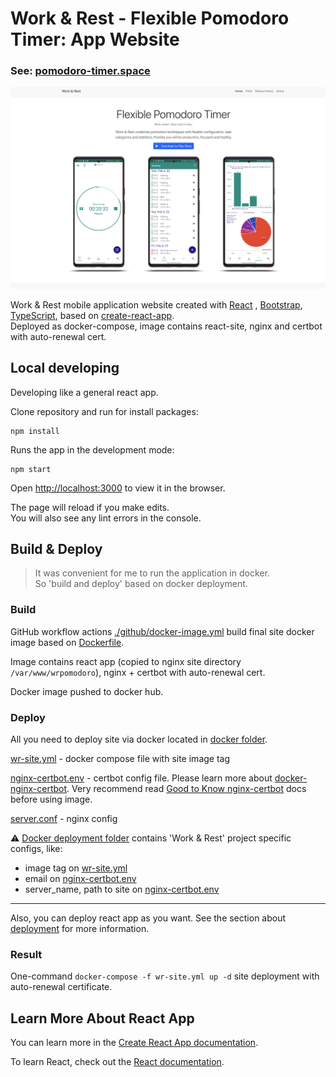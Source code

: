 # Work & Rest - Flexible Pomodoro Timer: App Website

### See: [pomodoro-timer.space](https://pomodoro-timer.space)

![Alt text](site-preview.png)

Work & Rest mobile application website created with [React](https://reactjs.org/)
, [Bootstrap](https://react-bootstrap.github.io/), [TypeScript](https://www.typescriptlang.org/), based
on [create-react-app](https://github.com/facebook/create-react-app). \
Deployed as docker-compose, image contains react-site, nginx and certbot with auto-renewal cert.

## Local developing

Developing like a general react app.

Clone repository and run for install packages:

```
npm install
```

Runs the app in the development mode:

```
npm start
```

Open [http://localhost:3000](http://localhost:3000) to view it in the browser.

The page will reload if you make edits.\
You will also see any lint errors in the console.

## Build & Deploy

> It was convenient for me to run the application in docker. \
> So 'build and deploy' based on docker deployment.

### Build

GitHub workflow actions [./github/docker-image.yml](/.github/workflows/docker-image.yml) build final site docker image
based on [Dockerfile](Dockerfile).

Image contains react app (copied to nginx site directory `/var/www/wrpomodoro`), nginx + certbot with auto-renewal cert.

Docker image pushed to docker hub.

### Deploy

All you need to deploy site via docker located in [docker folder](/docker).

[wr-site.yml](/docker/wr-site.yml) - docker compose file with site image tag

[nginx-certbot.env](/docker/nginx-certbot.env) - certbot config file. Please learn more
about [docker-nginx-certbot](https://github.com/JonasAlfredsson/docker-nginx-certbot). Very recommend
read [Good to Know nginx-certbot](https://github.com/JonasAlfredsson/docker-nginx-certbot/blob/master/docs/good_to_know.md)
docs before using image.

[server.conf](/docker/nginx/user_conf.d/server.conf) - nginx config

:warning: [Docker deployment folder](/docker) contains 'Work & Rest' project specific configs, like:
* image tag on [wr-site.yml](/docker/wr-site.yml)
* email on [nginx-certbot.env](/docker/nginx-certbot.env)
* server_name, path to site on [nginx-certbot.env](/docker/nginx-certbot.env)

---
Also, you can deploy react app as you want. See the section
about [deployment](https://facebook.github.io/create-react-app/docs/deployment) for more information.

### Result

One-command `docker-compose -f wr-site.yml up -d` site deployment with auto-renewal certificate.

## Learn More About React App

You can learn more in
the [Create React App documentation](https://facebook.github.io/create-react-app/docs/getting-started).

To learn React, check out the [React documentation](https://reactjs.org/).
